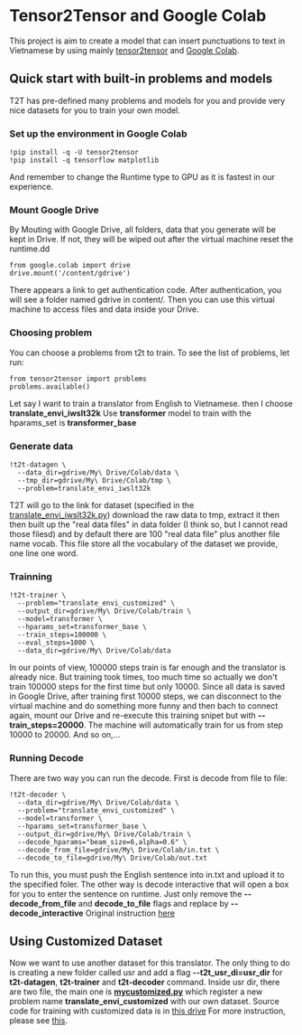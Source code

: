 # Tensor2Tensor and Google Colab
This project is aim to create a model that can insert punctuations to text in Vietnamese by using mainly [tensor2tensor](https://github.com/tensorflow/tensor2tensor) and [Google Colab](https://research.google.com/colaboratory/faq.html).
## Quick start with built-in problems and models
T2T has pre-defined many problems and models for you and provide very nice datasets for you to train your own model.
### Set up the environment in Google Colab
```
!pip install -q -U tensor2tensor 
!pip install -q tensorflow matplotlib
```
And remember to change the Runtime type to GPU as it is fastest in our experience.
### Mount Google Drive
By Mouting with Google Drive, all folders, data that you generate will be kept in Drive. If not, they will be wiped out after the virtual machine reset the runtime.dd
```
from google.colab import drive
drive.mount('/content/gdrive')
```
There appears a link to get authentication code. After authentication, you will see a folder named gdrive in content/. Then you can use this virtual machine to access files and data inside your Drive.
### Choosing problem
You can choose a problems from t2t to train. To see the list of problems, let run:
```
from tensor2tensor import problems
problems.available()
```
Let say I want to train a translator from English to Vietnamese. then I choose __translate_envi_iwslt32k__
Use __transformer__ model to train with the hparams_set is __transformer_base__
### Generate data
```
!t2t-datagen \
  --data_dir=gdrive/My\ Drive/Colab/data \
  --tmp_dir=gdrive/My\ Drive/Colab/tmp \
  --problem=translate_envi_iwslt32k
  ```
T2T will go to the link for dataset (specified in the  [translate_envi_iwslt32k.py](https://github.com/tensorflow/tensor2tensor/blob/master/tensor2tensor/data_generators/translate_envi.py)) download the raw data to tmp, extract it then then built up the "real data files" in data folder (I think so, but I cannot read those filesd) and by default there are 100 "real data file" plus another file name vocab. This file store all the vocabulary of the dataset we provide, one line one word.
### Trainning
```
!t2t-trainer \
  --problem="translate_envi_customized" \
  --output_dir=gdrive/My\ Drive/Colab/train \
  --model=transformer \
  --hparams_set=transformer_base \
  --train_steps=100000 \
  --eval_steps=1000 \
  --data_dir=gdrive/My\ Drive/Colab/data
  ```
In our points of view, 100000 steps train is far enough and the translator is already nice. But training took times, too much time so actually we don't train 100000 steps for the first time but only 10000. Since all data is saved in Google Drive, after training first 10000 steps, we can disconnect to the virtual machine and do something more funny and then bach to connect again, mount our Drive and re-execute this training snipet but with **--train_steps=20000**. The machine will automatically train for us from step 10000 to 20000. And so on,...
### Running Decode
There are two way you can run the decode. First is decode from file to file:
```
!t2t-decoder \
  --data_dir=gdrive/My\ Drive/Colab/data \
  --problem="translate_envi_customized" \
  --model=transformer \
  --hparams_set=transformer_base \
  --output_dir=gdrive/My\ Drive/Colab/train \
  --decode_hparams="beam_size=6,alpha=0.6" \
  --decode_from_file=gdrive/My\ Drive/Colab/in.txt \
  --decode_to_file=gdrive/My\ Drive/Colab/out.txt
  ```
To run this, you must push the English sentence into in.txt and upload it to the specified foler.
The other way is decode interactive that will open a box for you to enter the sentence on runtime. Just only remove the __--decode_from_file__ and __decode_to_file__ flags and replace by __--decode_interactive__
Original instruction [here](https://github.com/tensorflow/tensor2tensor/blob/master/README.md)
## Using Customized Dataset
Now we want to use another dataset for this translator. The only thing to do is creating a new folder called usr and add a flag __--t2t_usr_di=usr_dir__ for **t2t-datagen**, **t2t-trainer** and **t2t-decoder** command. Inside usr dir, there are two file, the main one is [__mycustomized.py__](https://github.com/linhhonblade/try-tensor2tensor/blob/master/usr_example/my_customized.py) which register a new problem name __translate_envi_customized__ with our own dataset. Source code for training with customized data is in [this drive](https://drive.google.com/drive/folders/1NBh7bwgI1vAhaUKJuDisXAqDOhrgHg1J?usp=sharing)
For more instruction, please see [this](https://github.com/tensorflow/tensor2tensor/blob/master/docs/new_problem.md).
